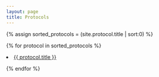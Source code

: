 ```yaml
---
layout: page
title: Protocols
---
```


{% assign sorted_protocols = (site.protocol.title | sort:0) %}

{% for protocol in sorted_protocols %}

<li>
<a href="{{ protocol.url }}">{{ protocol.title }}</a>
</li>

{% endfor %}





